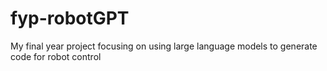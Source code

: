 # fyp-robotGPT
My final year project focusing on using large language models to generate code for robot control